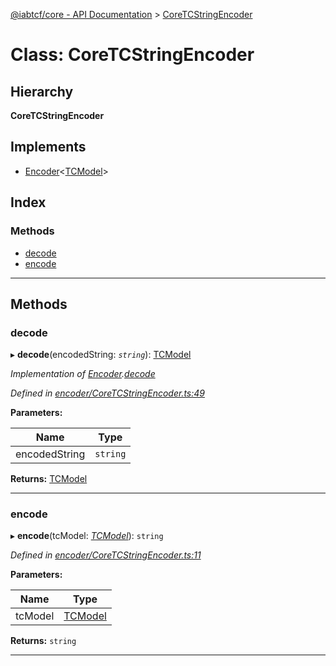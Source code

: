 [@iabtcf/core - API Documentation](../README.md) > [CoreTCStringEncoder](../classes/coretcstringencoder.md)

# Class: CoreTCStringEncoder

## Hierarchy

**CoreTCStringEncoder**

## Implements

* [Encoder](../interfaces/encoder.md)<[TCModel](tcmodel.md)>

## Index

### Methods

* [decode](coretcstringencoder.md#decode)
* [encode](coretcstringencoder.md#encode)

---

## Methods

<a id="decode"></a>

###  decode

▸ **decode**(encodedString: *`string`*): [TCModel](tcmodel.md)

*Implementation of [Encoder](../interfaces/encoder.md).[decode](../interfaces/encoder.md#decode)*

*Defined in [encoder/CoreTCStringEncoder.ts:49](https://github.com/chrispaterson/iabtcf-es/blob/ffdba84/modules/core/src/encoder/CoreTCStringEncoder.ts#L49)*

**Parameters:**

| Name | Type |
| ------ | ------ |
| encodedString | `string` |

**Returns:** [TCModel](tcmodel.md)

___
<a id="encode"></a>

###  encode

▸ **encode**(tcModel: *[TCModel](tcmodel.md)*): `string`

*Defined in [encoder/CoreTCStringEncoder.ts:11](https://github.com/chrispaterson/iabtcf-es/blob/ffdba84/modules/core/src/encoder/CoreTCStringEncoder.ts#L11)*

**Parameters:**

| Name | Type |
| ------ | ------ |
| tcModel | [TCModel](tcmodel.md) |

**Returns:** `string`

___

